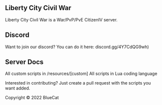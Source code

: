 ## Liberty City Civil War

Liberty City Civil War is a War/PvP/PvE CitizenIV server.

## Discord

Want to join our discord? You can do it here: discord.gg/4Y7CdQG9wh)

## Server Docs

All custom scripts in /resources/[custom]
All scripts in Lua coding language

Interested in contributing? Just create a pull request with the scripts you want added.


Copyright © 2022 BlueCat
